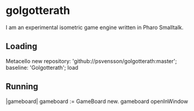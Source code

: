 # golgotterath

I am an experimental isometric game engine written in Pharo Smalltalk.

## Loading

Metacello new
    repository: 'github://psvensson/golgotterath:master';
    baseline: 'Golgotterath';
    load

## Running 

|gameboard|
gameboard := GameBoard new.
gameboard openInWindow 
